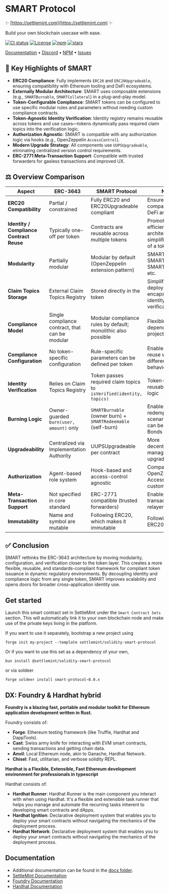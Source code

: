 # SMART Protocol

✨ [https://settlemint.com](https://settlemint.com) ✨

Build your own blockchain usecase with ease.

[![CI status](https://github.com/settlemint/solidity-smart-protocol/actions/workflows/solidity.yml/badge.svg?event=push&branch=main)](https://github.com/settlemint/solidity-smart-protocol/actions?query=branch%3Amain) [![License](https://img.shields.io/npm/l/@settlemint/solidity-smart-protocol)](https://fsl.software) [![npm](https://img.shields.io/npm/dw/@settlemint/solidity-smart-protocol)](https://www.npmjs.com/package/@settlemint/solidity-smart-protocol) [![stars](https://img.shields.io/github/stars/settlemint/solidity-smart-protocol)](https://github.com/settlemint/solidity-smart-protocol)

[Documentation](https://console.settlemint.com/documentation/) • [Discord](https://discord.com/invite/Mt5yqFrey9) • [NPM](https://www.npmjs.com/package/@settlemint/solidity-smart-protocol) • [Issues](https://github.com/settlemint/solidity-smart-protocol/issues)

## 🧩 Key Highlights of SMART

- **ERC20 Compliance**: Fully implements `ERC20` and `ERC20Upgradeable`, ensuring compatibility with Ethereum tooling and DeFi ecosystems.
- **Externally Modular Architecture**: SMART uses composable extensions (e.g., `SMARTBurnable`, `SMARTCollateral`) in a plug-and-play model.
- **Token-Configurable Compliance**: SMART tokens can be configured to use specific modular rules and parameters without needing custom compliance contracts.
- **Token-Agnostic Identity Verification**: Identity registry remains reusable across tokens and use cases—tokens dynamically pass required claim topics into the verification logic.
- **Authorization Agnostic**: SMART is compatible with any authorization logic via hooks (e.g., OpenZeppelin `AccessControl`).
- **Modern Upgrade Strategy**: All components use `UUPSUpgradeable`, eliminating centralized version control requirements.
- **ERC-2771 Meta-Transaction Support**: Compatible with trusted forwarders for gasless transactions and improved UX.

## ⚖️ Overview Comparison

| **Aspect**                               | **ERC-3643**                                    | **SMART Protocol**                                                   | **Notes**                                                      |
| ---------------------------------------- | ----------------------------------------------- | -------------------------------------------------------------------- | -------------------------------------------------------------- |
| **ERC20 Compatibility**                  | Partial / constrained                           | Fully ERC20 and ERC20Upgradeable compliant                           | Ensures full compatibility with DeFi and wallets               |
| **Identity / Compliance Contract Reuse** | Typically one-off per token                     | Contracts are reusable across multiple tokens                        | Promotes efficient architecture, simplifies setup of a token   |
| **Modularity**                           | Partially modular                               | Modular by default (OpenZeppelin extension pattern)                  | SMARTBurnable, SMARTPausable, SMARTCustodian, etc.             |
| **Claim Topics Storage**                 | External Claim Topics Registry                  | Stored directly in the token                                         | Simplifies deployment and encapsulates identity verification   |
| **Compliance Model**                     | Single compliance contract, that can be modular | Modular compliance rules by default; monolithic also possible        | Flexible setup depending on project needs                      |
| **Compliance Configuration**             | No token-specific configuration                 | Rule-specific parameters can be defined per token                    | Enables rule reuse with different behaviors                    |
| **Identity Verification**                | Relies on Claim Topics Registry                 | Token passes required claim topics to `isVerified(identity, topics)` | Token-agnostic, reusable identity logic                        |
| **Burning Logic**                        | Owner-guarded `burn(user, amount)` only         | `SMARTBurnable` (owner burn) + `SMARTRedeemable` (self-burn)         | Enables user redemption scenarios, which can be used for Bonds |
| **Upgradeability**                       | Centralized via Implementation Authority        | UUPSUpgradeable per contract                                         | More decentralized and manageable upgrade control              |
| **Authorization**                        | Agent-based role system                         | Hook-based and access-control agnostic                               | Compatible with OpenZeppelin AccessControl or custom systems   |
| **Meta-Transaction Support**             | Not specified in core standard                  | ERC-2771 compatible (trusted forwarders)                             | Enables gasless transactions via relayers                      |
| **Immutability**                         | Name and symbol are mutable                     | Following ERC20, which makes it immutable                            |  Following the ERC20 standard           |

## ✅ Conclusion

SMART rethinks the ERC-3643 architecture by moving modularity, configuration, and verification closer to the token layer. This creates a more flexible, reusable, and standards-compliant framework for compliant token issuance in dynamic regulatory environments. By decoupling identity and compliance logic from any single token, SMART improves scalability and opens doors for broader cross-application identity use.

## Get started

Launch this smart contract set in SettleMint under the `Smart Contract Sets` section. This will automatically link it to your own blockchain node and make use of the private keys living in the platform.

If you want to use it separately, bootstrap a new project using

```shell
forge init my-project --template settlemint/solidity-smart-protocol
```

Or if you want to use this set as a dependency of your own,

```shell
bun install @settlemint/solidity-smart-protocol
```

or via soldeer

```shell
forge soldeer install smart-protocol~8.0.x
```

## DX: Foundry & Hardhat hybrid

**Foundry is a blazing fast, portable and modular toolkit for Ethereum application development written in Rust.**

Foundry consists of:

- **Forge**: Ethereum testing framework (like Truffle, Hardhat and DappTools).
- **Cast**: Swiss army knife for interacting with EVM smart contracts, sending transactions and getting chain data.
- **Anvil**: Local Ethereum node, akin to Ganache, Hardhat Network.
- **Chisel**: Fast, utilitarian, and verbose solidity REPL.

**Hardhat is a Flexible, Extensible, Fast Ethereum development environment for professionals in typescript**

Hardhat consists of:

- **Hardhat Runner**: Hardhat Runner is the main component you interact with when using Hardhat. It's a flexible and extensible task runner that helps you manage and automate the recurring tasks inherent to developing smart contracts and dApps.
- **Hardhat Ignition**: Declarative deployment system that enables you to deploy your smart contracts without navigating the mechanics of the deployment process.
- **Hardhat Network**: Declarative deployment system that enables you to deploy your smart contracts without navigating the mechanics of the deployment process.

## Documentation

- Additional documentation can be found in the [docs folder](./docs).
- [SettleMint Documentation](https://console.settlemint.com/documentation/docs/using-platform/dev-tools/code-studio/smart-contract-sets/deploying-a-contract/)
- [Foundry Documentation](https://book.getfoundry.sh/)
- [Hardhat Documentation](https://hardhat.org/hardhat-runner/docs/getting-started)
